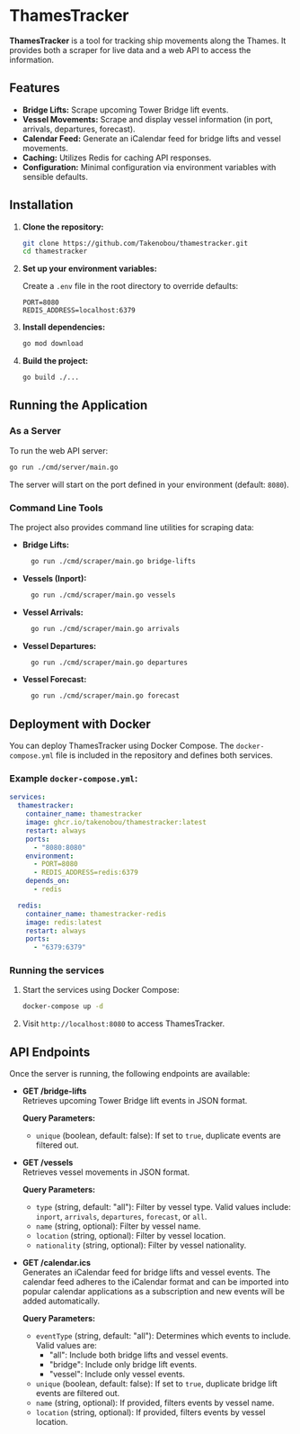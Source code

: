 # ThamesTracker

**ThamesTracker** is a tool for tracking ship movements along the Thames. It provides both a scraper for live data and a web API to access the information.

## Features

- **Bridge Lifts:** Scrape upcoming Tower Bridge lift events.
- **Vessel Movements:** Scrape and display vessel information (in port, arrivals, departures, forecast).
- **Calendar Feed:** Generate an iCalendar feed for bridge lifts and vessel movements.
- **Caching:** Utilizes Redis for caching API responses.
- **Configuration:** Minimal configuration via environment variables with sensible defaults.

## Installation

1. **Clone the repository:**

   ```bash
   git clone https://github.com/Takenobou/thamestracker.git
   cd thamestracker
   ```

2. **Set up your environment variables:**

   Create a `.env` file in the root directory to override defaults:

   ```env
   PORT=8080
   REDIS_ADDRESS=localhost:6379
   ```

3. **Install dependencies:**

   ```bash
   go mod download
   ```

4. **Build the project:**

   ```bash
   go build ./...
   ```

## Running the Application

### As a Server

To run the web API server:

```bash
go run ./cmd/server/main.go
```

The server will start on the port defined in your environment (default: `8080`).

### Command Line Tools

The project also provides command line utilities for scraping data:

- **Bridge Lifts:**

  ```bash
    go run ./cmd/scraper/main.go bridge-lifts
  ```

- **Vessels (Inport):**

  ```bash
    go run ./cmd/scraper/main.go vessels
  ```

- **Vessel Arrivals:**

  ```bash
    go run ./cmd/scraper/main.go arrivals
  ```

- **Vessel Departures:**

  ```bash
    go run ./cmd/scraper/main.go departures
  ```

- **Vessel Forecast:**

  ```bash
    go run ./cmd/scraper/main.go forecast
  ```

## Deployment with Docker

You can deploy ThamesTracker using Docker Compose. The `docker-compose.yml` file is included in the repository and defines both services.

### Example `docker-compose.yml`:

```yaml
services:
  thamestracker:
    container_name: thamestracker
    image: ghcr.io/takenobou/thamestracker:latest
    restart: always
    ports:
      - "8080:8080"
    environment:
      - PORT=8080
      - REDIS_ADDRESS=redis:6379
    depends_on:
      - redis

  redis:
    container_name: thamestracker-redis
    image: redis:latest
    restart: always
    ports:
      - "6379:6379"
```

### Running the services

1. Start the services using Docker Compose:
   ```bash
   docker-compose up -d
   ```

2. Visit `http://localhost:8080` to access ThamesTracker.

## API Endpoints

Once the server is running, the following endpoints are available:

- **GET /bridge-lifts**  
  Retrieves upcoming Tower Bridge lift events in JSON format.
  
  **Query Parameters:**
  - `unique` (boolean, default: false): If set to `true`, duplicate events are filtered out.

- **GET /vessels**  
  Retrieves vessel movements in JSON format.
  
  **Query Parameters:**
  - `type` (string, default: "all"): Filter by vessel type. Valid values include: `inport`, `arrivals`, `departures`, `forecast`, or `all`.
  - `name` (string, optional): Filter by vessel name.
  - `location` (string, optional): Filter by vessel location.
  - `nationality` (string, optional): Filter by vessel nationality.

- **GET /calendar.ics**  
  Generates an iCalendar feed for bridge lifts and vessel events. The calendar feed adheres to the iCalendar format and can be imported into popular calendar applications as a subscription and new events will be added automatically.
  
  **Query Parameters:**
  - `eventType` (string, default: "all"): Determines which events to include. Valid values are:
    - "all": Include both bridge lifts and vessel events.
    - "bridge": Include only bridge lift events.
    - "vessel": Include only vessel events.
  - `unique` (boolean, default: false): If set to `true`, duplicate bridge lift events are filtered out.
  - `name` (string, optional): If provided, filters events by vessel name.
  - `location` (string, optional): If provided, filters events by vessel location.
